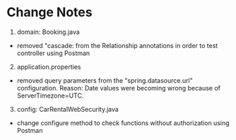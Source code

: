 # Change Notes
1. domain: Booking.java
- removed "cascade: from the Relationship annotations in order to test controller using Postman

2. application.properties
- removed query parameters from the "spring.datasource.url" configuration. Reason: Date values were becoming wrong because of ServerTimezone=UTC.

3. config: CarRentalWebSecurity.java
- change configure method to check functions without authorization using Postman
